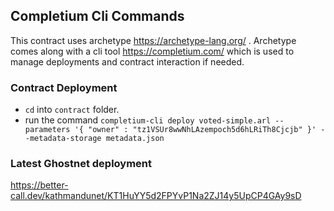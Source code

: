 ## Completium Cli Commands

This contract uses archetype https://archetype-lang.org/ . Archetype comes along with a cli tool https://completium.com/ which is used to manage deployments and contract interaction if needed.

### Contract Deployment

- `cd` into `contract` folder.
- run the command `completium-cli deploy voted-simple.arl --parameters '{ "owner" : "tz1VSUr8wwNhLAzempoch5d6hLRiTh8Cjcjb" }' --metadata-storage metadata.json`


### Latest Ghostnet deployment

https://better-call.dev/kathmandunet/KT1HuYY5d2FPYvP1Na2ZJ14y5UpCP4GAy9sD